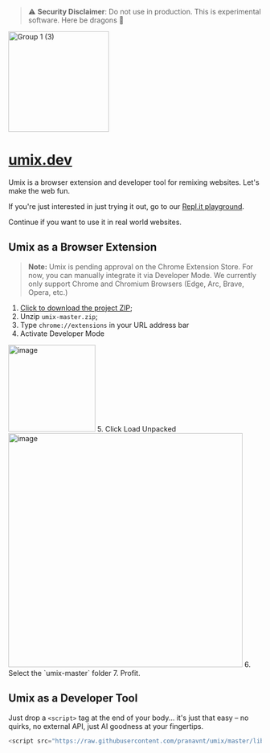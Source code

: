 > ⚠️ **Security Disclaimer**: Do not use in production. This is experimental software. Here be dragons 🐉

<img width="200" alt="Group 1 (3)" src="https://github.com/pranavnt/umix/assets/38025074/da4a9152-b980-4f39-94cf-a8e28581e3c7">

# [umix.dev](https://umix.dev)

Umix is a browser extension and developer tool for remixing websites. Let's make the web fun.

If you're just interested in just trying it out, go to our [Repl.it playground](https://replit.com/@aidenbai05/QuestionableRedForm#script.js).

Continue if you want to use it in real world websites.

## Umix as a Browser Extension

> **Note:** Umix is pending approval on the Chrome Extension Store. For now, you can manually integrate it via Developer Mode. We currently only support Chrome and Chromium Browsers (Edge, Arc, Brave, Opera, etc.)

1. [Click to download the project ZIP](https://github.com/pranavnt/umix/archive/refs/heads/master.zip); 
2. Unzip `umix-master.zip`;
3. Type `chrome://extensions` in your URL address bar
4. Activate Developer Mode
<img width="173" alt="image" src="https://github.com/pranavnt/umix/assets/38025074/b2952e8c-a5e7-4b84-b6be-ca9a92a83504">
5. Click Load Unpacked
<img width="466" alt="image" src="https://github.com/pranavnt/umix/assets/38025074/f9f01319-f907-4fda-9667-591f4f8ffb5c">
6. Select the `umix-master` folder
7. Profit.

## Umix as a Developer Tool

Just drop a `<script>` tag at the end of your body... it's just that easy – no quirks, no external API, just AI goodness at your fingertips.

```js
<script src="https://raw.githubusercontent.com/pranavnt/umix/master/library.js?token=GHSAT0AAAAAAB4IOFADRX73XYILZ3H2UZGWZJL3W6Q"></script>
```

